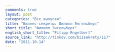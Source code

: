 ```yaml
---
comments: true
layout: post
categories: "Все выпуски"
title: "Бизнес-секреты: Филипп Энгельберт"
short_title: "Филипп Энгельберт"
english_short_title: "Filipp-Engelbert"
source_link: "http://tinkov.com/bizsekrety/117"
date: "2011-10-14"
---
```


